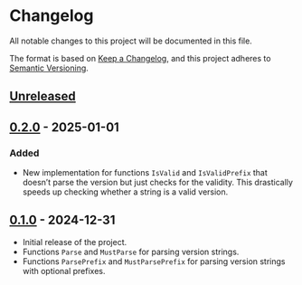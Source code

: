 # Changelog

All notable changes to this project will be documented in this file.

The format is based on [Keep a Changelog](https://keepachangelog.com/en/1.1.0/),
and this project adheres to
[Semantic Versioning](https://semver.org/spec/v2.0.0.html).

## [Unreleased]

## [0.2.0] - 2025-01-01

### Added

- New implementation for functions `IsValid` and `IsValidPrefix` that doesn’t parse the version but just checks for the validity. This drastically speeds up checking whether a string is a valid version.

## [0.1.0] - 2024-12-31

- Initial release of the project.
- Functions `Parse` and `MustParse` for parsing version strings.
- Functions `ParsePrefix` and `MustParsePrefix` for parsing version strings with optional prefixes.

[unreleased]: https://github.com/anttikivi/go-semver/compare/v0.2.0...HEAD
[0.2.0]: https://github.com/anttikivi/go-semver/compare/v0.1.0...v0.2.0
[0.1.0]: https://github.com/anttikivi/go-semver/releases/tag/v0.1.0
